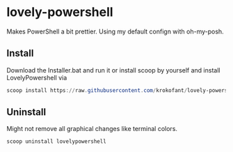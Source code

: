 # lovely-powershell

Makes PowerShell a bit prettier. Using my default confign with oh-my-posh.

## Install

Download the Installer.bat and run it or install scoop by yourself and install LovelyPowershell via

```powershell
scoop install https://raw.githubusercontent.com/krokofant/lovely-powershell/master/lovelypowershell.json
```

## Uninstall

Might not remove all graphical changes like terminal colors.

```powershell
scoop uninstall lovelypowershell
```
